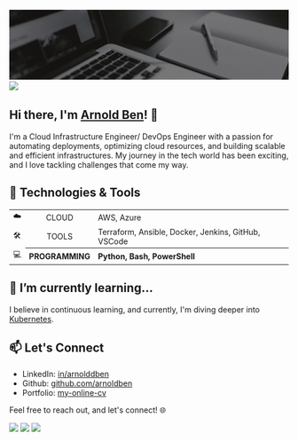 ![Profile-Header](https://github.com/arnoldben/arnoldben/blob/main/images/github-profile-header.gif?raw=true)
![](https://komarev.com/ghpvc/?username=arnoldben)

## Hi there, I'm [Arnold Ben](https://arnoldben.github.io/my-online-cv)! 👋

I'm a Cloud Infrastructure Engineer/ DevOps Engineer with a passion for automating deployments, optimizing cloud resources, and building scalable and efficient infrastructures. My journey in the tech world has been exciting, and I love tackling challenges that come my way.

## 🔧 Technologies & Tools

<table>
  <tr>
    <td>☁️</td>
    <td align="center">CLOUD</th>
    <td align="left">AWS, Azure</th>
  </tr>
  <tr style="background-color:rgba(0, 0, 0, 0);">
    <td>🛠</td>
    <td align="center">TOOLS</th>
    <td align="left">Terraform, Ansible, Docker, Jenkins, GitHub, VSCode</th>
  </tr>
  <tr>
    <td>💻</td>
    <th align="center">PROGRAMMING</th>
    <th align="left">Python, Bash, PowerShell</th>
  </tr>
</table>

## 🌱 I’m currently learning...

I believe in continuous learning, and currently, I'm diving deeper into [Kubernetes](https://kubernetes.io/).

## 📫 Let's Connect

- LinkedIn: [in/arnolddben](https://www.linkedin.com/in/arnolddben)
- Github: [github.com/arnoldben](https://github.com/arnoldben)
- Portfolio: [my-online-cv](https://arnoldben.github.io/my-online-cv)

Feel free to reach out, and let's connect! 🌐

<img src="https://github-readme-stats.vercel.app/api/top-langs?username=arnoldben"/>
<img src="https://github-readme-stats.vercel.app/api/top-langs?username=arnoldben"/>
<img src="https://github-readme-streak-stats.herokuapp.com/?user=arnoldben"/>
